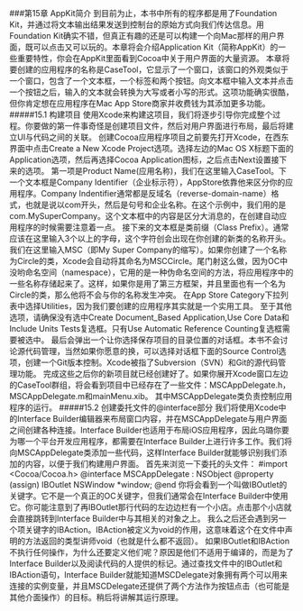 ###第15章 AppKit简介
到目前为止，本书中所有的程序都是用了Foundation Kit，并通过将文本输出结果发送到控制台的原始方式向我们传达信息。用Foundation Kit确实不错，但真正有趣的还是可以构建一个向Mac那样的用户界面，既可以点击又可以玩的。本章将会介绍Application Kit（简称AppKit）的一些重要特性，你会在AppKit里面看到Cocoa中关于用户界面的大量资源。
本章将要创建的应用程序的名称是CaseTool，它显示了一个窗口，该窗口的外观类似于一个窗口，包含了一个文本框，一个标签和两个按钮。向文本框中输入文本并点击一个按钮之后，输入的文本就会转换为大写或者小写的形式。这项功能确实很酷，但你肯定想在应用程序在Mac App Store商家并收费钱为其添加更多功能。
#####15.1 构建项目
使用Xcode来构建这项目，我们将逐步引导你完成整个过程。你要做的第一件事奇怪是创建项目文件，然后对用户界面进行布局，最后将建立UI与代码之间的关联。
创建Cocoa应用程序项目之前要先打开Xcode，在西东界面中点击Create a New Xcode Project选项。选择左边的Mac OS X标题下面的Application选项，然后再选择Cocoa Application图标，之后点击Next设置接下来的选项。
第一项是Product Name(应用名称)，我们在这里输入CaseTool。下一个文本框是Company Identifier（企业标示符），AppStore依靠他来区分你的应用程序。Company Indentifier通常都是反域名（reverse-domain-name）格式，也就是说以com开头，然后是句号和企业名称。在这个示例中，我们用的是com.MySuperCompany。这个文本框中的内容是区分大消息的，在创建自动应用程序的时候需要注意着一点。
接下来的文本框是类前缀（Class Prefix）。通常应该在这里输入3个以上的字母，这个字符创会出现在你创建的新类的名称开头。我们在这里输入MSC（即My Super Company的缩写）。如果你创建了一个名称为Circle的类，Xcode会自动将其命名为MSCCircle。尾门射这么做，因为OC中没哟命名空间（namespace），它用的是一种伪命名空间的方法，将应用程序中的一些名称存储起来了。这样，如果你是用了第三方框架，并且里面也有一个名为Circle的类，那么他将不会与你的名称发生冲突。
在App  Store Category下拉列表中选择Utilities，因为我们要创建的应用程序其实就是一个实用工具。
至于其他选项，请确保没有选中Create Document_Based Application,Use Core Data和Include Units Tests复选框。只有Use Automatic Reference Counting复选框需要被选中。
最后会弹出一个让你选择保存项目的目录位置的对话框。本书不会讨论源代码管理，当然如果你愿意的换，可以选择对话框下面的Source Control选项，创建一个Git版本控制。Xcode被指了Subversion（SVN）和Git的源代码管理功能。
完成这些之后你的新项目就已经创建好了。如果你展开Xcode窗口左边的CaseTool群组，将会看到项目中已经存在了一些文件：MSCAppDelegate.h，MSCAppDelegate.m和mainMenu.xib。
其中MSCAppDelegate类负责控制应用程序的运行。
#####15.2 创建委托文件的@interface部分
我们将使用Xcode中的Interface Builder编辑器来布局窗口内容，并在MSCAppDelegate与用户界面之间创建各种连接。Interface Builder也适用于布局iOS应用程序，因此乌璐你要为哪一个平台开发应用程序，都需要在Interface Builder上进行许多工作。我们将向MSCAppDelegate类添加一些代码，这样Interface Builder就能够识别我们添加的内容，以便于我们构建用户界面。
首先来浏览一下委托的头文件：
#import <Cocoa/Cocoa.h>
@interface MSCAppDelegate : NSObject <NSApplicationDelegate>
@property (assign) IBOutlet NSWindow *window;
@end
你将会看到一个叫做IBOutlet的关键字。它不是一个真正的OC关键字，但我们通常会在Interface Builder中使用它。你可能注意到了再IBOutlet那行代码的左边边栏有一个小店。点击那个小店就会直接跳转到Interface Builder中与其相关的对象之上。
我么之后还会遇到另一个项关键字的IBAction。IBAction被定义为void的作用，这意味着这个在文件中声明的方法返回的类型讲师void（也就是什么都不返回）。
如果IBOutlet和IBAction不执行任何操作，为什么还要定义他们呢？原因是他们不适用于编译的，而是为了Interface Builder以及阅读代码的人提供的标记。通过查找文件中的IBOutlet和IBAction语句，Interface Builder就能知道MSCDelegate对象拥有两个可以用来连接的实例变量，并且MSCDelegate还提供了两个方法作为按钮点击（也可能是其他介面操作）的目标。稍后将讲解其运行原理。
